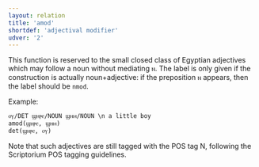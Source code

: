 ```yaml
---
layout: relation
title: 'amod'
shortdef: 'adjectival modifier'
udver: '2'
---
```


This function is reserved to the small closed class of Egyptian adjectives which may follow a noun without mediating ⲛ. The label is only given if the construction is actually noun+adjective: if the preposition ⲛ appears, then the label should be `nmod`.

Example: 

~~~ sdparse
ⲟⲩ/DET ϣⲏⲣⲉ/NOUN ϣⲏⲙ/NOUN \n a little boy
amod(ϣⲏⲣⲉ, ϣⲏⲙ)
det(ϣⲏⲣⲉ, ⲟⲩ)
~~~

Note that such adjectives are still tagged with the POS tag N, following the Scriptorium POS tagging guidelines.
<!-- Interlanguage links updated Út zář 29 20:31:42 CEST 2020 -->
